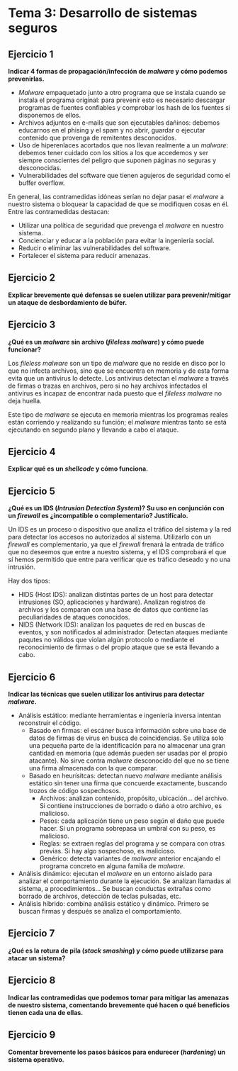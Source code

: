 # Tema 3: Desarrollo de sistemas seguros

## Ejercicio 1
**Indicar 4 formas de propagación/infección de _malware_ y cómo podemos prevenirlas.**

* _Malware_ empaquetado junto a otro programa que se instala cuando se instala el programa original: para prevenir esto es necesario descargar programas de fuentes confiables y comprobar los hash de los fuentes si disponemos de ellos.
* Archivos adjuntos en e-mails que son ejecutables dañinos: debemos educarnos en el phising y el spam y no abrir, guardar o ejecutar contenido que provenga de remitentes desconocidos.
* Uso de hiperenlaces acortados que nos llevan realmente a un _malware_: debemos tener cuidado con los sitios a los que accedemos y ser siempre conscientes del peligro que suponen páginas no seguras y desconocidas.
* Vulnerabilidades del software que tienen agujeros de seguridad como el buffer overflow.

En general, las contramedidas idóneas serían no dejar pasar el _malware_ a nuestro sistema o bloquear la capacidad de que se modifiquen cosas en él. Entre las contramedidas destacan:

* Utilizar una política de seguridad que prevenga el _malware_ en nuestro sistema.
* Concienciar y educar a la población para evitar la ingeniería social.
* Reducir o eliminar las vulnerabilidades del software.
* Fortalecer el sistema para reducir amenazas.

## Ejercicio 2
**Explicar brevemente qué defensas se suelen utilizar para prevenir/mitigar un ataque de desbordamiento de búfer.**

## Ejercicio 3
**¿Qué es un _malware_ sin archivo (_fileless malware_) y cómo puede funcionar?**

Los _fileless malware_ son un tipo de _malware_ que no reside en disco por lo que no infecta archivos, sino que se encuentra en memoria 
y de esta forma evita que un antivirus lo detecte. Los antivirus detectan el _malware_ a través de firmas o trazas en archivos, pero si 
no hay archivos infectados el antivirus es incapaz de encontrar nada puesto que el _fileless malware_ no deja huella.

Este tipo de _malware_ se ejecuta en memoria mientras los programas reales están corriendo y realizando su función; el _malware_ 
mientras tanto se está ejecutando en segundo plano y llevando a cabo el ataque.

## Ejercicio 4
**Explicar qué es un _shellcode_ y cómo funciona.**

## Ejercicio 5
**¿Qué es un IDS (_Intrusion Detection System_)? Su uso en conjunción con un _firewall_ es ¿incompatible o complementario?
Justifícalo.**

Un IDS es un proceso o dispositivo que analiza el tráfico del sistema y la red para detectar los accesos no autorizados al sistema.
Utilizarlo con un _firewall_ es complementario, ya que el _firewall_ frenará la entrada de tráfico que no deseemos que entre a nuestro sistema, y el IDS comprobará el que sí hemos permitido que entre para verificar que es tráfico deseado y no una intrusión.

Hay dos tipos:

* HIDS (Host IDS): analizan distintas partes de un host para detectar intrusiones (SO, aplicaciones y hardware). Analizan registros de archivos y los comparan con una base de datos que contiene las peculiaridades de ataques conocidos.
* NIDS (Network IDS): analizan los paquetes de red en buscas de eventos, y son notificados al administrador. Detectan ataques mediante paqutes no válidos que violan algún protocolo o mediante el reconocimiento de firmas o del propio ataque que se está llevando a cabo.

## Ejercicio 6
**Indicar las técnicas que suelen utilizar los antivirus para detectar _malware_.**

* Análisis estático: mediante herramientas e ingeniería inversa intentan reconstruir el código.
  - Basado en firmas: el escáner busca información sobre una base de datos de firmas de virus en busca de coincidencias. Se utiliza solo una pequeña parte de la identificación para no almacenar una gran cantidad en memoria (que además pueden ser usadas por el propio atacante). No sirve contra _malware_ desconocido del que no se tiene una firma almacenada con la que comparar.
  - Basado en heurísitcas: detectan nuevo _malware_ mediante análisis estático sin tener una firma que concuerde exactamente, buscando trozos de código sospechosos.
    + Archivos: analizan contenido, propósito, ubicación... del archivo. Si contiene instrucciones de borrado o daño a otro archivo, es malicioso.
    + Pesos: cada aplicación tiene un peso según el daño que puede hacer. Si un programa sobrepasa un umbral con su peso, es malicioso.
    + Reglas: se extraen reglas del programa y se compara con otras previas. Si hay algo sospechoso, es malicioso.
    + Genérico: detecta variantes de _malware_ anterior encajando el programa concreto en alguna familia de _malware_.
* Análisis dinámico: ejecutan el _malware_ en un entorno aislado para analizar el comportamiento durante la ejecución. Se analizan llamadas al sistema, a procedimientos... Se buscan conductas extrañas como borrado de archivos, detección de teclas pulsadas, etc.
* Análisis híbrido: combina análisis estático y dinámico. Primero se buscan firmas y después se analiza el comportamiento.

## Ejercicio 7
**¿Qué es la rotura de pila (_stack smashing_) y cómo puede utilizarse para atacar un sistema?**

## Ejercicio 8
**Indicar las contramedidas que podemos tomar para mitigar las amenazas de nuestro sistema, comentando brevemente qué
hacen o qué beneficios tienen cada una de ellas.**

## Ejercicio 9
**Comentar brevemente los pasos básicos para endurecer (_hardening_) un sistema operativo.**

